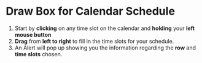 # Draw Box for Calendar Schedule

1. Start by **clicking** on any time slot on the calendar and **holding** your **left mouse button**
2. **Drag** from **left to right** to fill in the time slots for your schedule.
3. An Alert will pop up showing you the information regarding the **row** and **time slots** chosen.
